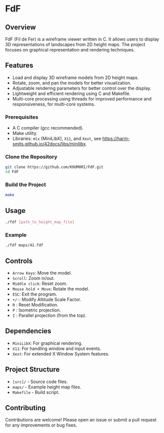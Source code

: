 # FdF

## Overview

FdF (Fil de Fer) is a wireframe viewer written in C. It allows users to display 3D representations of landscapes from 2D height maps. The project focuses on graphical representation and rendering techniques.

## Features

- Load and display 3D wireframe models from 2D height maps.
- Rotate, zoom, and pan the models for better visualization.
- Adjustable rendering parameters for better control over the display.
- Lightweight and efficient rendering using C and Makefile.
- Multi-core processing using threads for improved performance and responsiveness, for multi-core systems.

### Prerequisites

- A C compiler (gcc recommended).
- Make utility.
- Libraries: `mlx` (MiniLibX), `X11`, and `Xext`, see https://harm-smits.github.io/42docs/libs/minilibx.

### Clone the Repository

```sh
git clone https://github.com/K0UM0RI/FdF.git
cd FdF
```

### Build the Project

```sh
make
```

## Usage

```sh
./fdf [path_to_height_map_file]
```

### Example

```sh
./fdf maps/42.fdf
```

## Controls

- `Arrow Keys`: Move the model.
- `Scroll`: Zoom in/out.
- `Middle click`: Reset zoom.
- `Mouse hold + Move`: Rotate the model.
- `ESC`: Exit the program.
- `+/-`: Modify Altitude Scale Factor.
- `R` : Reset Modification.
- `P` : Isometric projection.
- `I` : Parallel projection (from the top).
  
## Dependencies

- `MiniLibX`: For graphical rendering.
- `X11`: For handling window and input events.
- `Xext`: For extended X Window System features.

## Project Structure

- `[src]/` - Source code files.
- `maps/` - Example height map files.
- `Makefile` - Build script.

## Contributing

Contributions are welcome! Please open an issue or submit a pull request for any improvements or bug fixes.
